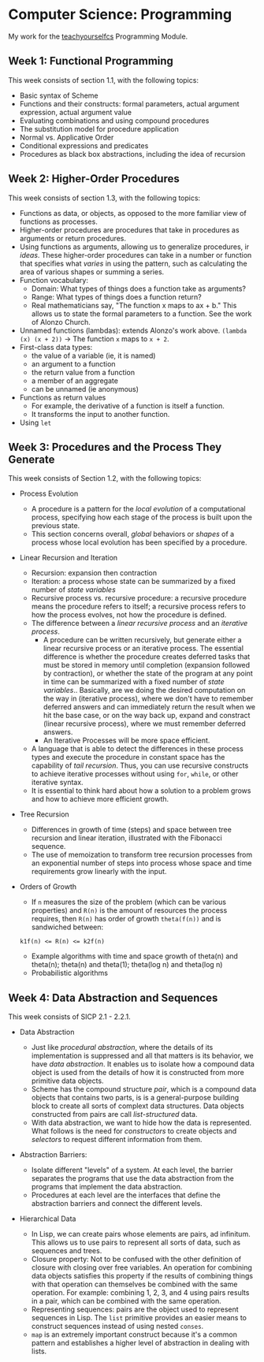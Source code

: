 # Computer Science: Programming

My work for the [teachyourselfcs](https://teachyourselfcs.com) Programming Module.

## Week 1: Functional Programming

This week consists of section 1.1, with the following topics:

* Basic syntax of Scheme
* Functions and their constructs: formal parameters, actual argument expression, actual argument value
* Evaluating combinations and using compound procedures
* The substitution model for procedure application
* Normal vs. Applicative Order
* Conditional expressions and predicates
* Procedures as black box abstractions, including the idea of recursion

## Week 2: Higher-Order Procedures

This week consists of section 1.3, with the following topics:

* Functions as data, or objects, as opposed to the more familiar view of functions as processes.
* Higher-order procedures are procedures that take in procedures as arguments or return procedures.
* Using functions as arguments, allowing us to generalize procedures, ir _ideas_. These higher-order procedures can take in a number or function that specifies what _varies_ in using the pattern, such as calculating the area of various shapes or summing a series.
* Function vocabulary:
  * Domain: What types of things does a function take as arguments?
  * Range: What types of things does a function return?
  * Real mathematicians say, "The function x maps to ax + b." This allows us to state the formal parameters to a function. See the work of Alonzo Church.
* Unnamed functions (lambdas): extends Alonzo's work above. `(lambda (x) (x + 2))` -> The function `x` maps to `x + 2`.
* First-class data types:
  * the value of a variable (ie, it is named)
  * an argument to a function
  * the return value from a function
  * a member of an aggregate
  * can be unnamed (ie anonymous)
* Functions as return values
  * For example, the derivative of a function is itself a function.
  * It transforms the input to another function.
* Using `let`

## Week 3: Procedures and the Process They Generate

This week consists of Section 1.2, with the following topics:

* Process Evolution
  * A procedure is a pattern for the _local evolution_ of a computational process, specifying how each stage of the process is built upon the previous state.
  * This section concerns overall, _global_ behaviors or _shapes_ of a process whose local evolution has been specified by a procedure.
* Linear Recursion and Iteration
  * Recursion: expansion then contraction
  * Iteration: a process whose state can be summarized by a fixed number of _state variables_
  * Recursive process vs. recursive procedure: a recursive procedure means the procedure refers to itself; a recursive process refers to how the process evolves, not how the procedure is defined.
  * The difference between a _linear recursive process_ and an _iterative process_.
    * A procedure can be written recursively, but generate either a linear recursive process or an iterative process. The essential difference is whether the procedure creates deferred tasks that must be stored in memory until completion (expansion followed by contraction), or whether the state of the program at any point in time can be summarized with a fixed number of _state variables_.. Basically, are we doing the desired computation on the way in (iterative process), where we don't have to remember deferred answers and can immediately return the result when we hit the base case, or on the way back up, expand and constract (linear recursive process), where we must remember deferred answers.
    * An Iterative Processes will be more space efficient.
  * A language that is able to detect the differences in these process types and execute the procedure in constant space  has the capability of _tail recursion_. Thus, you can use recursive constructs to achieve iterative processes without using `for`, `while`, or other iterative syntax.
  * It is essential to think hard about how a solution to a problem grows and how to achieve more efficient growth. 

* Tree Recursion
  * Differences in growth of time (steps) and space between tree recursion and linear iteration, illustrated with the Fibonacci sequence.
  * The use of memoization to transform tree recursion processes from an exponential number of steps into process whose space and time requirements grow linearly with the input.
* Orders of Growth
  * If `n` measures the size of the problem (which can be various properties) and `R(n)` is the amount of resources the process requires, then `R(n)` has order of growth `theta(f(n))` and is sandwiched between:
  ```
  k1f(n) <= R(n) <= k2f(n)
  ```
  * Example algorithms with time and space growth of theta(n) and theta(n); theta(n) and theta(1); theta(log n) and theta(log n)
  * Probabilistic algorithms

## Week 4: Data Abstraction and Sequences

This week consists of SICP 2.1 - 2.2.1.

* Data Abstraction
  * Just like _procedural abstraction_, where the details of its implementation is suppressed and all that matters is its behavior, we have _data abstraction_. It enables us to isolate how a compound data object is used from the details of how it is constructed from more primitive data objects.
  * Scheme has the compound structure _pair_, which is a compound data objects that contains two parts, is is a general-purpose building block to create all sorts of complext data structures. Data objects constructed from pairs are call _list-structured_ data.
  * With data abstraction, we want to hide how the data is represented. What follows is the need for _constructors_ to create objects and _selectors_ to request different information from them.
  
* Abstraction Barriers:
  * Isolate different "levels" of a system. At each level, the barrier separates the programs that use the data abstraction from the programs that implement the data abstraction.
  * Procedures at each level are the interfaces that define the abstraction barriers and connect the different levels.
  
* Hierarchical Data
  * In Lisp, we can create pairs whose elements are pairs, ad infinitum. This allows us to use pairs to represent all sorts of data, such as sequences and trees.
  * Closure property: Not to be confused with the other definition of closure with closing over free variables. An operation for combining data objects satisfies this property if the results of combining things with that operation can themselves be combined with the same operation. For example: combining 1, 2, 3, and 4 using pairs results in a pair, which can be combined with the same operation.
  * Representing sequences: pairs are the object used to represent sequences in Lisp. The `list` primitive provides an easier means to construct sequences instead of using nested `conses`.
  * `map` is an extremely important construct because it's a common pattern and establishes a higher level of abstraction in dealing with lists.
